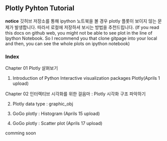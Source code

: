 ## Plotly Pyhton Tutorial
**notice**
깃허브 저장소를 통해 ipython 노트북을 볼 경우 plotly 플롯이 보이지 않는 문제가 발생합니다. 따라서 로컬에 저장하셔 보시는 방법을 추천드립니다. 
(If you read this docs on github web, you might not be able to see plot in the line of Ipython Notebook. 
So I recommend you that clone gitpage into your local and then, you can see the whole plots on ipython notebook)

### Index 
Chapter 01 Plotly 살펴보기

1. Introduction of Python Interactive visualization packages Plotly(Aprils 1 upload)

Chapter 02 인터렉티브 시각화를 위한 걸음마 : Plotly 시각화 구조 파악하기

2. Plotly data type : graphic_obj

3. GoGo plotly : Histogram (Aprils 15 upload)

4. GoGo plotly : Scatter plot (Aprils 17 upload)![]()

comming soon
